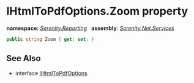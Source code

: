 # IHtmlToPdfOptions.Zoom property
**namespace:** *[Serenity.Reporting](../../README.md#serenity.reporting-namespace)*   **assembly**: *[Serenity.Net.Services](../../README.md)*

```csharp
public string Zoom { get; set; }
```

## See Also

* interface [IHtmlToPdfOptions](../IHtmlToPdfOptions.md)